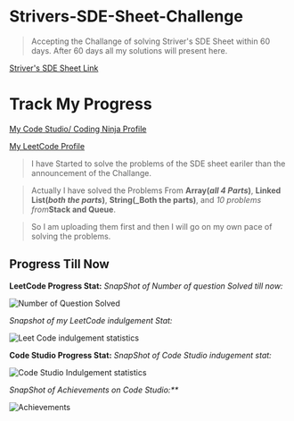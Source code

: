 # Strivers-SDE-Sheet-Challenge
> Accepting the Challange of solving Striver's SDE Sheet within 60 days. After 60 days all my solutions will present here.

[Striver's SDE Sheet Link](https://takeuforward.org/interviews/strivers-sde-sheet-top-coding-interview-problems/)

# Track My Progress
[My Code Studio/ Coding Ninja Profile](https://www.codingninjas.com/codestudio/profile/a3781d39-6fcd-43c2-86ba-d1a53645d7c4)

[My LeetCode Profile](https://leetcode.com/Sudip_Mahato/)

> I have Started to solve the problems of the SDE sheet eariler than the announcement of the Challange.

> Actually I have solved the Problems From **Array(_all 4 Parts_)**, **Linked List(_both the parts_)**, **String(_Both the parts)**, and _10 problems from_**Stack and Queue**.

> So I am uploading them first and then I will go on my own pace of solving the problems.

## Progress Till Now

**LeetCode Progress Stat:**
_SnapShot of Number of question Solved till now:_


![Number of Question Solved](https://github.com/sudipmahato432/Strivers-SDE-Sheet-Challenge/assets/80632874/f0fafcdd-d835-4b5a-a0a0-d0e752ceba4e)

_Snapshot of my LeetCode indulgement Stat:_


![Leet Code indulgement statistics](https://github.com/sudipmahato432/Strivers-SDE-Sheet-Challenge/assets/80632874/00c4c488-1c8d-4f30-a2a7-908dfe09b81a)

**Code Studio Progress Stat:**
_SnapShot of Code Studio indugement stat:_


![Code Studio Indulgement statistics](https://github.com/sudipmahato432/Strivers-SDE-Sheet-Challenge/assets/80632874/29a8bdb0-b1ac-4053-a3a1-8aceb21674b7)

_SnapShot of Achievements on Code Studio:**_


![Achievements](https://github.com/sudipmahato432/Strivers-SDE-Sheet-Challenge/assets/80632874/3c1fa56e-cb9b-486e-9c9e-9d8496567b03)

